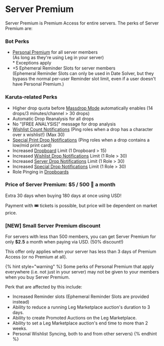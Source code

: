 # Server Premium

Server Premium is Premium Access for entire servers. The perks of Server Premium are:

### Bot Perks

* [Personal Premium](personal-premium.md) for all server members\
  (As long as they're using Leg in your server)\
  \* Exceptions apply
* \+5 Ephemeral Reminder Slots for server members\
  (Ephemeral Reminder Slots can only be used in Date Solver, but they bypass the normal per-user Reminder slot limit, even if a user doesn't have Personal Premium.)

### Karuta-related Perks

* Higher drop quota before [Massdrop Mode](broken-reference) automatically enables (14 drops/3 minutes/channel > 30 drops)
* Automatic Drop Reanalysis for all drops
* No "\[FREE ANALYSIS]" message for drop analysis
* [Wishlist Count Notifications](../../admin-management/drop-notifications/wishlist-count-notifications.md) (Ping roles when a drop has a character over x wishlist!) (Max 30)
* [Special Print Drop Notifications](../../admin-management/drop-notifications/special-drop-notifications-1.md) (Ping roles when a drop contains a low/mid print card)
* Increased [Dropboard](../../admin-management/dropboards.md) Limit (1 Dropboard > 15)
* Increased [Wishlist Drop Notifications](../../admin-management/drop-notifications/wishlist-drop-notifications.md) Limit (1 Role > 30)
* Increased [Server Drop Notifications](../../admin-management/drop-notifications/server-drop-notifications.md) Limit (1 Role > 30)
* Increased [Special Drop Notifications](../../admin-management/drop-notifications/special-drop-notifications.md) Limit (1 Role > 30)
* Role Pinging in [Dropboards](../../admin-management/dropboards.md)

### Price of Server Premium: $5 / 500 💎 a month

Extra 30 days when buying 180 days at once using USD!

Payment with :tickets: tickets is possible, but price will be dependent on market price.

### \[NEW] Small Server Premium discount

For servers with less than 500 members, you can get Server Premium for only **$2.5** a month when paying via USD. (50% discount!)

This offer only applies when your server has less than 3 days of Premium Access (or no Premium at all).

{% hint style="warning" %}
Some perks of Personal Premium that apply everywhere (i.e. not just in your server) may not be given to your members when you buy Server Premium.

Perk that are affected by this include:

* Increased Reminder slots (Ephemeral Reminder Slots are provided instead)
* Ability to reduce a running Leg Marketplace auction's duration to 3 days.
* Ability to create Promoted Auctions on the Leg Marketplace.
* Ability to set a Leg Marketplace auction's end time to more than 2 weeks.
* Personal Wishlist Syncing, both to and from other servers)
{% endhint %}

